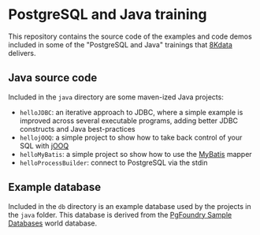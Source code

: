 PostgreSQL and Java training
==========================

This repository contains the source code of the examples and code demos included in some of the "PostgreSQL and Java" trainings that [8Kdata][1] delivers.

Java source code
----------------

Included in the `java` directory are some maven-ized Java projects:

* `helloJDBC`: an iterative approach to JDBC, where a simple example is improved across several executable programs, adding better JDBC constructs and Java best-practices
* `hellojOOQ`: a simple project to show how to take back control of your SQL with [jOOQ][2]
* `helloMyBatis`: a simple project so show how to use the [MyBatis][3] mapper
* `helloProcessBuilder`: connect to PostgreSQL via the stdin


Example database
----------------

Included in the `db` directory is an example database used by the projects in the `java` folder. This database is derived from the [PgFoundry Sample Databases][4] world database.


[1]: http://www.8kdata.com
[2]: http://www.jooq.org/
[3]: http://blog.mybatis.org/
[4]: http://pgfoundry.org/projects/dbsamples/
